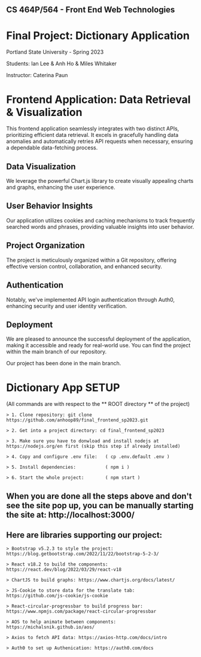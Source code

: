 ## CS 464P/564 - Front End Web Technologies 

# Final Project: Dictionary Application

Portland State University - Spring 2023

Students: Ian Lee & Anh Ho & Miles Whitaker

Instructor: Caterina Paun

# Frontend Application: Data Retrieval & Visualization

This frontend application seamlessly integrates with two distinct APIs, prioritizing efficient data retrieval. It excels in gracefully handling data anomalies and automatically retries API requests when necessary, ensuring a dependable data-fetching process.

## Data Visualization

We leverage the powerful Chart.js library to create visually appealing charts and graphs, enhancing the user experience.

## User Behavior Insights

Our application utilizes cookies and caching mechanisms to track frequently searched words and phrases, providing valuable insights into user behavior.

## Project Organization

The project is meticulously organized within a Git repository, offering effective version control, collaboration, and enhanced security.

## Authentication

Notably, we've implemented API login authentication through Auth0, enhancing security and user identity verification.

## Deployment

We are pleased to announce the successful deployment of the application, making it accessible and ready for real-world use. You can find the project within the main branch of our repository.


Our project has been done in the main branch. 
# Dictionary App SETUP
(All commands are with respect to the ** ROOT directory ** of the project)

```
> 1. Clone repository: git clone https://github.com/anhoop89/final_frontend_sp2023.git

> 2. Get into a project directory: cd final_frontend_sp2023

> 3. Make sure you have to donwload and install nodejs at https://nodejs.org/en first (skip this step if already installed)

> 4. Copy and configure .env file:   ( cp .env.default .env ) 

> 5. Install dependencies:           ( npm i ) 

> 6. Start the whole project:        ( npm start )

```

## When you are done all the steps above and don't see the site pop up, you can be manually starting the site at: http://localhost:3000/

## Here are libraries supporting our project:
```
> Bootstrap v5.2.3 to style the project: https://blog.getbootstrap.com/2022/11/22/bootstrap-5-2-3/

> React v18.2 to build the components: https://react.dev/blog/2022/03/29/react-v18

> ChartJS to build graphs: https://www.chartjs.org/docs/latest/

> JS-Cookie to store data for the translate tab: https://github.com/js-cookie/js-cookie

> React-circular-progressbar to build progress bar: https://www.npmjs.com/package/react-circular-progressbar

> AOS to help animate between components: https://michalsnik.github.io/aos/

> Axios to fetch API data: https://axios-http.com/docs/intro

> Auth0 to set up Authenication: https://auth0.com/docs

```
